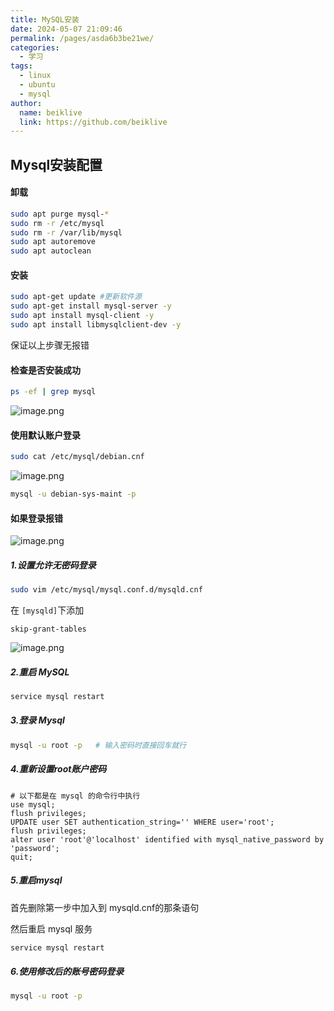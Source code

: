 ```yaml
---
title: MySQL安装
date: 2024-05-07 21:09:46
permalink: /pages/asda6b3be21we/
categories:
  - 学习
tags:
  - linux
  - ubuntu
  - mysql
author:
  name: beiklive
  link: https://github.com/beiklive
---
```

## Mysql安装配置

#### 卸载

```bash
sudo apt purge mysql-*
sudo rm -r /etc/mysql
sudo rm -r /var/lib/mysql
sudo apt autoremove
sudo apt autoclean
```

#### 安装

```bash
sudo apt-get update #更新软件源
sudo apt-get install mysql-server -y
sudo apt install mysql-client -y
sudo apt install libmysqlclient-dev -y
```

保证以上步骤无报错

#### 检查是否安装成功

```bash
ps -ef | grep mysql 
```

![image.png](https://files-1306865739.cos.ap-beijing.myqcloud.com/202405082122712.png)


#### 使用默认账户登录

```bash
sudo cat /etc/mysql/debian.cnf
```

![image.png](https://files-1306865739.cos.ap-beijing.myqcloud.com/202405082121810.png)


```bash
mysql -u debian-sys-maint -p
```




#### 如果登录报错

![image.png](https://files-1306865739.cos.ap-beijing.myqcloud.com/202405082121838.png)


##### 1.设置允许无密码登录

```bash
sudo vim /etc/mysql/mysql.conf.d/mysqld.cnf
```

在 `[mysqld]`下添加

```
skip-grant-tables
```

![image.png](https://files-1306865739.cos.ap-beijing.myqcloud.com/202405082120584.png)


##### 2.重启 MySQL

```bash
service mysql restart
```

##### 3.登录 Mysql

```bash
mysql -u root -p   # 输入密码时直接回车就行
```

##### 4.重新设置root账户密码

```mysql
# 以下都是在 mysql 的命令行中执行
use mysql;
flush privileges;
UPDATE user SET authentication_string='' WHERE user='root';
flush privileges;
alter user 'root'@'localhost' identified with mysql_native_password by 'password';
quit;
```

##### 5.重启mysql

首先删除第一步中加入到 mysqld.cnf的那条语句

然后重启 mysql 服务

```bash
service mysql restart
```

##### 6.使用修改后的账号密码登录

```bash
mysql -u root -p
```

